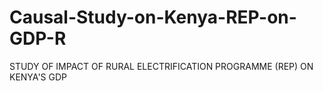 # Causal-Study-on-Kenya-REP-on-GDP-R
STUDY OF IMPACT OF RURAL ELECTRIFICATION PROGRAMME (REP) ON KENYA'S GDP
